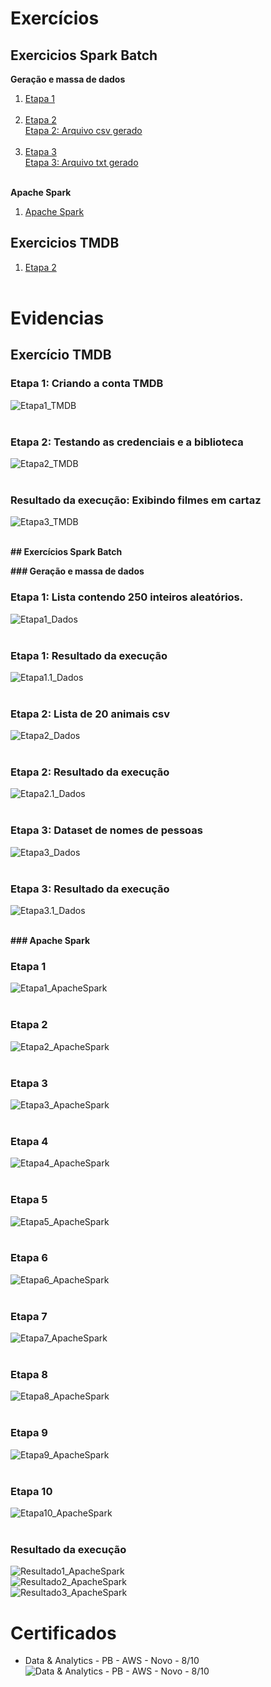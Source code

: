 # Exercícios

## Exercicios Spark Batch

**Geração e massa de dados**

1. [Etapa 1](exercicios/exercicios%20Spark%20Batch/etapa1_inteiros.py)<br></br>
2. [Etapa 2](exercicios/exercicios%20Spark%20Batch/etapa2_animais.py)  
[Etapa 2: Arquivo csv gerado](exercicios/exercicios%20Spark%20Batch/animais.csv)<br></br>
3. [Etapa 3](exercicios/exercicios%20Spark%20Batch/etapa3_nomes.py)  
[Etapa 3: Arquivo txt gerado](exercicios/exercicios%20Spark%20Batch/nomes_aleatorios.zip)<br></br>

**Apache Spark**  
1. [Apache Spark](exercicios/exercicios%20Spark%20Batch/apache_spark.py)

## Exercicios TMDB
1. [Etapa 2](exercicios/exercicios%20TMDB/api.py)<br></br>


# Evidencias

## Exercício TMDB

### Etapa 1: Criando a conta TMDB
![Etapa1_TMDB](evidencias/evidencia_1.webp)<br></br>

### Etapa 2: Testando as credenciais e a biblioteca
![Etapa2_TMDB](evidencias/evidencia_2.webp)<br></br>

### Resultado da execução: Exibindo filmes em cartaz 
![Etapa3_TMDB](evidencias/evidencia_3.webp)<br></br>


**## Exercícios Spark Batch**

**### Geração e massa de dados**
### Etapa 1: Lista contendo 250 inteiros aleatórios.
![Etapa1_Dados](evidencias/evidencia_4.webp)<br></br>

### Etapa 1: Resultado da execução
![Etapa1.1_Dados](evidencias/evidencia_5.webp)<br></br>

### Etapa 2: Lista de 20 animais csv
![Etapa2_Dados](evidencias/evidencia_6.webp)<br></br>

### Etapa 2: Resultado da execução
![Etapa2.1_Dados](evidencias/evidencia_7.webp)<br></br>

### Etapa 3: Dataset de nomes de pessoas
![Etapa3_Dados](evidencias/evidencia_8.webp)<br></br>

### Etapa 3: Resultado da execução
![Etapa3.1_Dados](evidencias/evidencia_9.webp)<br></br>

**### Apache Spark**
### Etapa 1
![Etapa1_ApacheSpark](evidencias/evidencia_10.webp)<br></br>

### Etapa 2
![Etapa2_ApacheSpark](evidencias/evidencia_11.webp)<br></br>

### Etapa 3
![Etapa3_ApacheSpark](evidencias/evidencia_12.webp)<br></br>

### Etapa 4
![Etapa4_ApacheSpark](evidencias/evidencia_13.webp)<br></br>

### Etapa 5
![Etapa5_ApacheSpark](evidencias/evidencia_14.webp)<br></br>

### Etapa 6
![Etapa6_ApacheSpark](evidencias/evidencia_15.webp)<br></br>

### Etapa 7
![Etapa7_ApacheSpark](evidencias/evidencia_16.webp)<br></br>

### Etapa 8
![Etapa8_ApacheSpark](evidencias/evidencia_17.webp)<br></br>

### Etapa 9
![Etapa9_ApacheSpark](evidencias/evidencia_18.webp)<br></br>

### Etapa 10
![Etapa10_ApacheSpark](evidencias/evidencia_19.webp)<br></br>

### Resultado da execução
![Resultado1_ApacheSpark](evidencias/evidencia_20.webp)  
![Resultado2_ApacheSpark](evidencias/evidencia_21.webp)  
![Resultado3_ApacheSpark](evidencias/evidencia_22.webp)


# Certificados

- Data & Analytics - PB - AWS - Novo - 8/10
![Data & Analytics - PB - AWS - Novo - 8/10](certificados/Data&Analytics8.jpg)<br></br>
